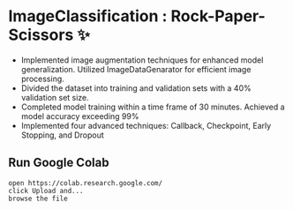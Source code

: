 # ImageClassification : Rock-Paper-Scissors ✨

- Implemented image augmentation techniques for enhanced model generalization. Utilized ImageDataGenarator for
efficient image processing.
- Divided the dataset into training and validation sets with a 40% validation set size.
- Completed model training within a time frame of 30 minutes. Achieved a model accuracy exceeding 99%
- Implemented four advanced techniques: Callback, Checkpoint, Early Stopping, and Dropout

## Run Google Colab
```
open https://colab.research.google.com/
click Upload and...
browse the file 
```
